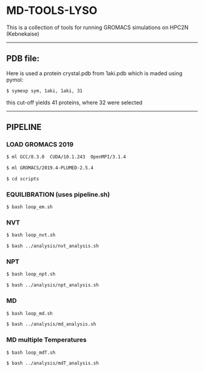 # MD-TOOLS-LYSO

This is a collection of tools for running GROMACS simulations on HPC2N (Kebnekaise)

-----
## PDB file:

Here is used a protein crystal.pdb from 1aki.pdb which is maded using pymol:

```bash 
$ symexp sym, 1aki, 1aki, 31
```

this cut-off yields 41 proteins, where 32 were selected 

------------
## PIPELINE

### LOAD GROMACS 2019

```bash 
$ ml GCC/8.3.0  CUDA/10.1.243  OpenMPI/3.1.4

$ ml GROMACS/2019.4-PLUMED-2.5.4

$ cd scripts
```

### EQUILIBRATION (uses pipeline.sh)
```bash 
$ bash loop_em.sh
```

### NVT
```bash 
$ bash loop_nvt.sh

$ bash ../analysis/nvt_analysis.sh
```

### NPT
```bash 
$ bash loop_npt.sh

$ bash ../analysis/npt_analysis.sh
```
### MD
```bash 
$ bash loop_md.sh

$ bash ../analysis/md_analysis.sh
```

### MD multiple Temperatures
```bash 
$ bash loop_mdT.sh

$ bash ../analysis/mdT_analysis.sh
```

